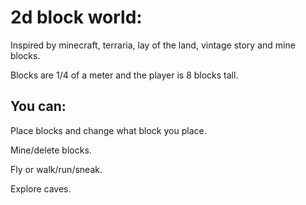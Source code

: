 2d block world:
===============

Inspired by minecraft, terraria, lay of the land, vintage story and mine blocks.

Blocks are 1/4 of a meter and the player is 8 blocks tall.

You can:
--------

Place blocks and change what block you place.

Mine/delete blocks.

Fly or walk/run/sneak.

Explore caves.
